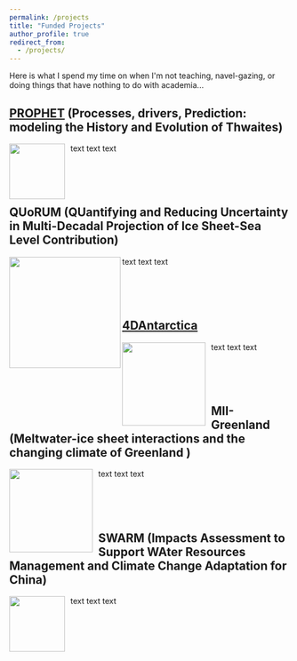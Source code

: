 ```yaml
---
permalink: /projects
title: "Funded Projects"
author_profile: true
redirect_from: 
  - /projects/
---
```



Here is what I spend my time on when I'm not teaching, navel-gazing, or doing things that have nothing to do with academia...

## [PROPHET](https://thwaitesglacier.org/projects/prophet) (Processes, drivers, Prediction: modeling the History and Evolution of Thwaites)

<img style="float:left; padding-right:10px"  width="100" height="100" src="https://dngoldberg.github.io/files/proj_images/Thwaites_PROPHET.jpg">

text text text

<br />
<br />
<br />


## QUoRUM (QUantifying and Reducing Uncertainty in Multi-Decadal Projection of Ice Sheet-Sea Level Contribution)

<img align="left" width="200" height="200" src="https://dngoldberg.github.io/files/proj_images/quorumpic.png">

text text text


<br />
<br />
<br />

## [4DAntarctica](http://4d-antarctica.org/)

<img style="float:left; padding-right:10px"  width="150" height="150" src="https://dngoldberg.github.io/files/proj_images/4dant.png">

text text text

<br />
<br />
<br />

## MII-Greenland (Meltwater-ice sheet interactions and the changing climate of Greenland )

<img style="float:left; padding-right:10px"  width="150" height="150" src="https://dngoldberg.github.io/files/proj_images/mouline.jpg">

text text text

<br />
<br />
<br />

## SWARM (Impacts Assessment to Support WAter Resources Management and Climate Change Adaptation for China)

<img style="float:left; padding-right:10px"  width="100" height="100" src="https://dngoldberg.github.io/files/proj_images/oggm.png">

text text text

